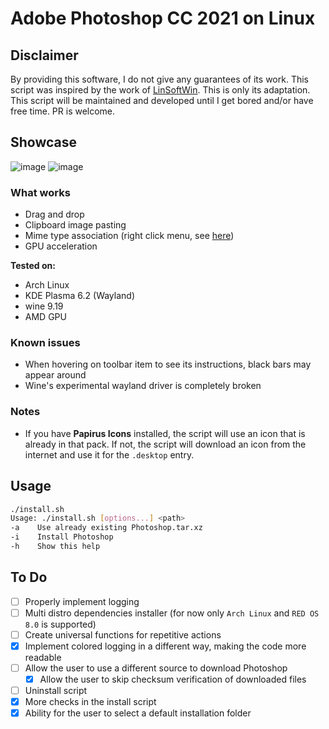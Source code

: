 # Adobe Photoshop CC 2021 on Linux

## Disclaimer

By providing this software, I do not give any guarantees of its work. This script was inspired by the work of [LinSoftWin](https://github.com/LinSoftWin/Photoshop-CC2022-Linux). This is only its adaptation. This script will be maintained and developed until I get bored and/or have free time. PR is welcome.

## Showcase 

![image](https://github.com/user-attachments/assets/5f4edc77-a67e-49c5-8332-b436f1d6134d)
![image](https://github.com/user-attachments/assets/ad8c7477-4682-4edc-8665-4f5b5380a382)

### What works

- Drag and drop
- Clipboard image pasting
- Mime type association (right click menu, see [here](https://github.com/user-attachments/assets/eb5f7ab3-fb75-47e7-841b-a763ca5e3382))
- GPU acceleration

**Tested on:**
- Arch Linux
- KDE Plasma 6.2 (Wayland)
- wine 9.19
- AMD GPU

### Known issues

- When hovering on toolbar item to see its instructions, black bars may appear around
- Wine's experimental wayland driver is completely broken

### Notes

- If you have **Papirus Icons** installed, the script will use an icon that is already in that pack. If not, the script will download an icon from the internet and use it for the `.desktop` entry.

## Usage

```bash
./install.sh
Usage: ./install.sh [options...] <path>
-a    Use already existing Photoshop.tar.xz
-i    Install Photoshop
-h    Show this help
```
## To Do

- [ ] Properly implement logging
- [ ] Multi distro dependencies installer (for now only `Arch Linux` and `RED OS 8.0` is supported)
- [ ] Create universal functions for repetitive actions
- [x] Implement colored logging in a different way, making the code more readable
- [ ] Allow the user to use a different source to download Photoshop
    - [x] Allow the user to skip checksum verification of downloaded files
- [ ] Uninstall script
- [x] More checks in the install script
- [x] Ability for the user to select a default installation folder

